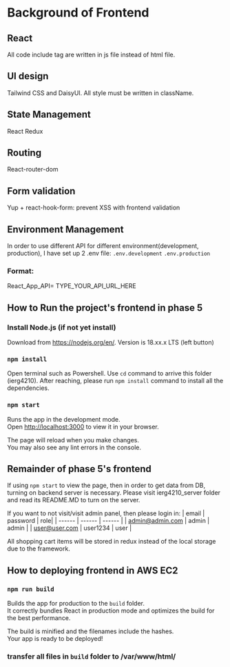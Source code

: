 # Background of Frontend

## React

All code include tag are written in js file instead of html file.

## UI design

Tailwind CSS and DaisyUI. All style must be written in className.

## State Management

React Redux

## Routing

React-router-dom

## Form validation

Yup + react-hook-form: prevent XSS with frontend validation

## Environment Management

In order to use different API for different environment(development, production), I have set up 2 .env file:
`.env.development`
`.env.production`

### Format:

React_App_API= TYPE_YOUR_API_URL_HERE

## How to Run the project's frontend in phase 5

### Install Node.js (if not yet install)

Download from https://nodejs.org/en/. Version is 18.xx.x LTS (left button)

### `npm install`

Open terminal such as Powershell. Use `cd` command to arrive this folder (ierg4210). After reaching, please run `npm install` command to install all the dependencies.

### `npm start`

Runs the app in the development mode.\
Open [http://localhost:3000](http://localhost:3000) to view it in your browser.

The page will reload when you make changes.\
You may also see any lint errors in the console.

## Remainder of phase 5's frontend

If using `npm start` to view the page, then in order to get data from DB, turning on backend server is necessary. Please visit ierg4210_server folder and read its README.MD to turn on the server.

If you want to not visit/visit admin panel, then please login in:
| email | password | role|
| ------ | ------ | ------ |
| admin@admin.com | admin | admin |
| user@user.com | user1234 | user |

All shopping cart items will be stored in redux instead of the local storage due to the framework.

## How to deploying frontend in AWS EC2

### `npm run build`

Builds the app for production to the `build` folder.\
It correctly bundles React in production mode and optimizes the build for the best performance.

The build is minified and the filenames include the hashes.\
Your app is ready to be deployed!

### transfer all files in `build` folder to /var/www/html/
